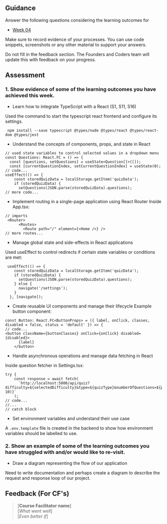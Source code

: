 ## Guidance
Answer the following questions considering the learning outcomes for
- [Week 04](https://learn.foundersandcoders.com/course/syllabus/developer/week04-project03-frontend/learning-outcomes/)

Make sure to record evidence of your processes. You can use code snippets, screenshots or any other material to support your answers.

Do not fill in the feedback section. The Founders and Coders team will update this with feedback on your progress.

## Assessment
 ### 1. Show evidence of some of the learning outcomes you have achieved this week.
- Learn how to integrate TypeScript with a React (S1, S11, S16)

Used the command to start the typescript react frontend and configure its settings.
 ```
  npm install --save typescript @types/node @types/react @types/react-dom @types/jest
  ```
 - Understand the concepts of components, props, and state in React
```
// used state variables to control selected values in a dropdown menu
const Questions: React.FC = () => {
  const [questions, setQuestions] = useState<Question[]>([]);
  const [currentQuestionIndex, setCurrentQuestionIndex] = useState(0);
// code...
useEffect(() => {
    const storedQuizData = localStorage.getItem('quizData');
    if (storedQuizData) {
      setQuestions(JSON.parse(storedQuizData).questions);
// more code...
```
- Implement routing in a single-page application using React Router
Inside App.tsx:
```
// imports
 <Router>
      <Routes>
        <Route path="/" element={<Home />} />
// more routes...
```
- Manage global state and side-effects in React applications

Used useEffect to control redirects if certain state variables or conditions are met:
```
 useEffect(() => {
    const storedQuizData = localStorage.getItem('quizData');
    if (storedQuizData) {
      setQuestions(JSON.parse(storedQuizData).questions);
    } else {
      navigate('/settings');
    }
  }, [navigate]);
```
- Create reusable UI components and manage their lifecycle
Example button component:
```
const Button: React.FC<ButtonProps> = ({ label, onClick, classes, disabled = false, status = 'default' }) => {
// code...
<button className={buttonClasses} onClick={onClick} disabled={disabled}>
      {label}
    </button>
```
- Handle asynchronous operations and manage data fetching in React

Inside question fetcher in Settings.tsx:
```
try {
    const response = await fetch(
      `http://localhost:5000/api/quiz?difficulty=${selectedDifficulty}&type=${quizType}&numberOfQuestions=${parseInt(selectedNumberOfQuestions, 10)}`
    );
// code...
//...
// catch block
```

- Set environment variables and understand their use case

A ```.env.template``` file is created in the backend to show how environment variables should be labelled to use.

 ### 2. Show an example of some of the learning outcomes you have struggled with and/or would like to re-visit.
- Draw a diagram representing the flow of our application

Need to write documentation and perhaps create a diagram to describe the request and response loop of our project.

## Feedback (For CF's)
> [**Course Facilitator name**]  
> [*What went well*]  
> [*Even better if*]
